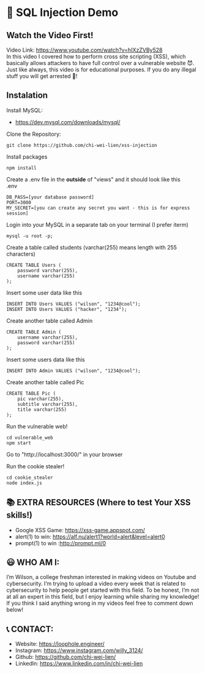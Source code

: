 # 🎃 SQL Injection Demo

## Watch the Video First!

Video Link: https://www.youtube.com/watch?v=hIXzZVBy528 \
In this video I covered how to perform cross site scripting (XSS), which basically allows attackers to have full control over a vulnerable website 😈. Just like always, this video is for educational purposes. If you do any illegal stuff you will get arrested 🚓!

## Instalation

Install MySQL:

- https://dev.mysql.com/downloads/mysql/

Clone the Repository:

```
git clone https://github.com/chi-wei-lien/xss-injection
```

Install packages

```
npm install
```

Create a .env file in the <b>outside</b> of "views" and it should look like this \
.env

```
DB_PASS=[your database password]
PORT=3000
MY_SECRET=[you can create any secret you want - this is for express session]
```

Login into your MySQL in a separate tab on your terminal (I prefer iterm)

```
mysql -u root -p;
```

Create a table called students (varchar(255) means length with 255 characters)

```
CREATE TABLE Users (
    password varchar(255),
	username varchar(255)
);
```

Insert some user data like this

```
INSERT INTO Users VALUES ("wilson", "1234@cool");
INSERT INTO Users VALUES ("hacker", "1234");
```

Create another table called Admin

```
CREATE TABLE Admin (
	username varchar(255),
    password varchar(255)
);
```

Insert some users data like this

```
INSERT INTO Admin VALUES ("wilson", "1234@cool");
```

Create another table called Pic

```
CREATE TABLE Pic (
	pic varchar(255),
    subtitle varchar(255),
    title varchar(255)
);
```

Run the vulnerable web!

```
cd vulnerable_web
npm start
```

Go to "http://localhost:3000/" in your browser

Run the cookie stealer!

```
cd cookie_stealer
node index.js
```

## 📚 EXTRA RESOURCES (Where to test Your XSS skills!)

- Google XSS Game: https://xss-game.appspot.com/
- alert(1) to win: https://alf.nu/alert1?world=alert&level=alert0
- prompt(1) to win :http://prompt.ml/0

## 😃 WHO AM I:

I’m Wilson, a college freshman interested in making videos on Youtube and cybersecurity. I’m trying to upload a video every week that is related to cybersecurity to help people get started with this field. To be honest, I’m not at all an expert in this field, but I enjoy learning while sharing my knowledge! If you think I said anything wrong in my videos feel free to comment down below!

## 📞 CONTACT:

- Website: https://loophole.engineer/
- Instagram: https://www.instagram.com/willy_3124/
- Github: https://github.com/chi-wei-lien/
- LinkedIn: https://www.linkedin.com/in/chi-wei-lien
